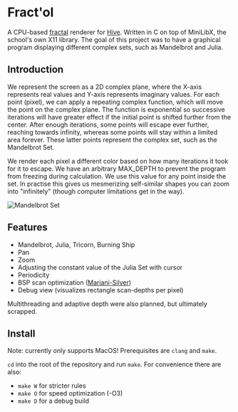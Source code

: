 # Fract'ol
A CPU-based [fractal](https://en.wikipedia.org/wiki/Fractal) renderer for [Hive](https://hive.fi/en/).
Written in C on top of MiniLibX, the school's own X11 library.
The goal of this project was to have a graphical program displaying different complex sets, such as Mandelbrot and Julia.

## Introduction
We represent the screen as a 2D complex plane, where the X-axis represents real values and Y-axis represents imaginary values.
For each point (pixel), we can apply a repeating complex function, which will move the point on the complex plane. The function is exponential so
successive iterations will have greater effect if the initial point is shifted further from the center. After enough iterations,
some points will escape ever further, reaching towards infinity, whereas some points will stay within a limited area forever.
These latter points represent the complex set, such as the Mandelbrot Set.

We render each pixel a different color based on how many iterations it took for it to escape. We have an arbitrary MAX_DEPTH to prevent the program
from freezing during calculation. We use this value for any point inside the set.
In practise this gives us mesmerizing self-similar shapes you can zoom into "infinitely" (though computer limitations get in the way).

![Mandelbrot Set](/resources/pics/mandelbrot.png)

## Features
* Mandelbrot, Julia, Tricorn, Burning Ship
* Pan
* Zoom
* Adjusting the constant value of the Julia Set with cursor
* Periodicity
* BSP scan optimization ([Mariani-Silver](https://www.mrob.com/pub/muency/marianisilveralgorithm.html))
* Debug view (visualizes rectangle scan-depths per pixel)

Multithreading and adaptive depth were also planned, but ultimately scrapped.

## Install
Note: currently only supports MacOS! Prerequisites are `clang` and `make`.

`cd` into the root of the repository and run `make`. For convenience there are also:
* `make W` for stricter rules
* `make O` for speed optimization (-O3)
* `make D` for a debug build

